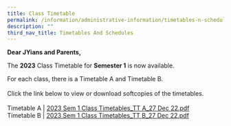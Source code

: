 ```yaml
---
title: Class Timetable
permalink: /information/administrative-information/timetables-n-schedules/class-timetable/
description: ""
third_nav_title: Timetables And Schedules
---
```

<p><strong>Dear JYians and Parents,</strong></p>
<p>The&nbsp;<strong>2023</strong>&nbsp;Class Timetable for&nbsp;<strong>Semester 1</strong>&nbsp;is now available.</p>
<p>For each class, there is a Timetable A and Timetable B.<br><br>Click the link below to view or download softcopies of the timetables.<br><br>Timetable A | <a href="/files/2023%20Sem%201%20Class%20Timetables_TT%20A_27%20Dec%2022.pdf">2023 Sem 1 Class Timetables_TT A_27 Dec 22.pdf</a><br>Timetable B |&nbsp;<a href="/files/2023%20Sem%201%20Class%20Timetables_TT%20B_27%20Dec%2022.pdf">2023 Sem 1 Class Timetables_TT B_27 Dec 22.pdf</a></p>